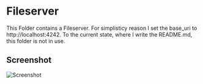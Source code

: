 # Fileserver

This Folder contains a Fileserver.
For simplisticy reason I set the base_uri to http://localhost:4242.
To the current state, where I write the README.md, this folder is not in use.

## Screenshot

![Screenshot](https://i.ibb.co/vszwN2s/image.png)
